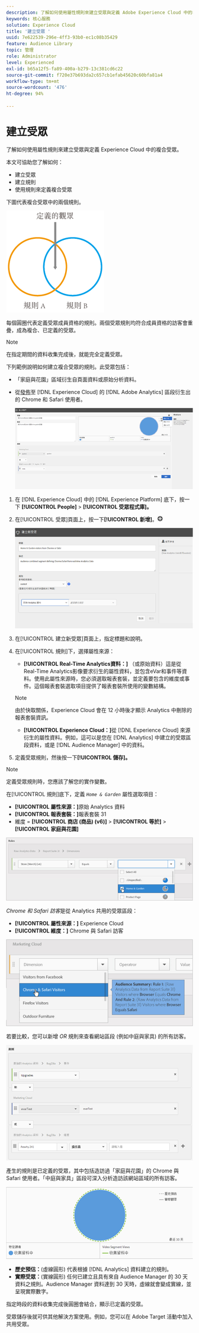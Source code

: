 ```yaml
---
description: 了解如何使用屬性規則來建立受眾與定義 Adobe Experience Cloud 中的複合受眾。
keywords: 核心服務
solution: Experience Cloud
title: '建立受眾 '
uuid: 7e622539-296e-4ff3-93b0-ec1c08b35429
feature: Audience Library
topic: 管理
role: Administrator
level: Experienced
exl-id: b65a12f5-fa89-400a-b279-13c381cd6c22
source-git-commit: f720e37b693da2c657cb1efab45620c60bfa81a4
workflow-type: tm+mt
source-wordcount: '476'
ht-degree: 94%

---
```


# 建立受眾

了解如何使用屬性規則來建立受眾與定義 Experience Cloud 中的複合受眾。

本文可協助您了解如何：

* 建立受眾
* 建立規則
* 使用規則來定義複合受眾

下圖代表複合受眾中的兩個規則。

![](assets/audience_sharing.png)

每個圓圈代表定義受眾成員資格的規則。兩個受眾規則均符合成員資格的訪客會重疊，成為複合、已定義的受眾。

>[!NOTE]
>
>在指定期間的資料收集完成後，就能完全定義受眾。

下列範例說明如何建立複合受眾的規則。此受眾包括：

* 「家庭與花園」區域衍生自頁面資料或原始分析資料。
* 從[發佈](../audience-library/audience-library.md#task_32FEEFE0B32E4E388CD4D892D727282A)至 [!DNL Experience Cloud] 的 [!DNL Adobe Analytics] 區段衍生出的 Chrome 和 Safari 使用者。

   ![](assets/audience_create.png)

1. 在 [!DNL Experience Cloud] 中的 [!DNL Experience Platform] 底下，按一下 **[!UICONTROL People]** > **[!UICONTROL 受眾程式庫]。**
1. 在[!UICONTROL 受眾]頁面上，按一下&#x200B;**[!UICONTROL 新增]**。![](assets/add_icon_small.png)

   ![步驟結果](assets/audience_create_new.png)

1. 在[!UICONTROL 建立新受眾]頁面上，指定標題和說明。
1. 在[!UICONTROL 規則]下，選擇屬性來源：

   * **[!UICONTROL Real-Time Analytics資料：]** （或原始資料）這是從Real-Time Analytics影像要求衍生的屬性資料，並包含eVar和事件等資料。使用此屬性來源時，您必須選取報表套裝，並定義要包含的維度或事件。這個報表套裝選取項目提供了報表套裝所使用的變數結構。
   >[!NOTE]
   >
   >由於快取關係，Experience Cloud 會在 12 小時後才顯示 Analytics 中刪除的報表套裝資訊。

   * **[!UICONTROL Experience Cloud：]**&#x200B;從 [!DNL Experience Cloud] 來源衍生的屬性資料。例如，這可以是您在 [!DNL Analytics] 中建立的受眾區段資料，或是 [!DNL Audience Manager] 中的資料。

1. 定義受眾規則，然後按一下&#x200B;**[!UICONTROL 儲存]。**

>[!NOTE]
>
>定義受眾規則時，您應該了解您的實作變數。

在[!UICONTROL 規則]底下，定義 *`Home & Garden`* 屬性選取項目：

* **[!UICONTROL 屬性來源：]**&#x200B;原始 Analytics 資料
* **[!UICONTROL 報表套裝：]**&#x200B;報表套裝 31
* 維度 = **[!UICONTROL 商店 (商品) (v6)]** > **[!UICONTROL 等於]** > **[!UICONTROL 家庭與花園]**

![](assets/home_garden.png)

*Chrome 和 Safari 訪客*&#x200B;是從 Analytics 共用的受眾區段：

* **[!UICONTROL 屬性來源：]** Experience Cloud
* **[!UICONTROL 維度：]** Chrome 與 Safari 訪客

![](assets/chrome_safari.png)

若要比較，您可以新增 *OR* 規則來查看網站區段 (例如中庭與家具) 的所有訪客。

![](assets/audiences_rule_patio.png)

產生的規則是已定義的受眾，其中包括造訪過「家庭與花園」的 Chrome 與 Safari 使用者。「中庭與家具」區段可深入分析造訪該網站區域的所有訪客。

![](assets/defined_audience.png)

* **歷史預估：**(虛線圓形) 代表根據 [!DNL Analytics] 資料建立的規則。
* **實際受眾：**(實線圓形) 任何已建立且具有來自 Audience Manager 的 30 天資料之規則。Audience Manager 資料達到 30 天時，虛線就會變成實線，並呈現實際數字。

指定時段的資料收集完成後圓圈會結合，顯示已定義的受眾。

受眾儲存後就可供其他解決方案使用。例如，您可以在 Adobe Target 活動中加入共用受眾。
